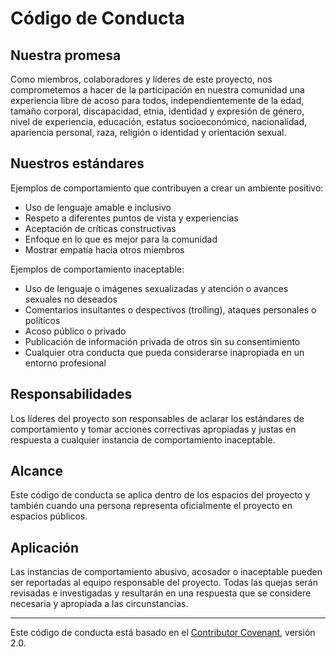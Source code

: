 # Código de Conducta

## Nuestra promesa
Como miembros, colaboradores y líderes de este proyecto, nos comprometemos a hacer de la participación en nuestra comunidad una experiencia libre de acoso para todos, independientemente de la edad, tamaño corporal, discapacidad, etnia, identidad y expresión de género, nivel de experiencia, educación, estatus socioeconómico, nacionalidad, apariencia personal, raza, religión o identidad y orientación sexual.

## Nuestros estándares
Ejemplos de comportamiento que contribuyen a crear un ambiente positivo:
- Uso de lenguaje amable e inclusivo
- Respeto a diferentes puntos de vista y experiencias
- Aceptación de críticas constructivas
- Enfoque en lo que es mejor para la comunidad
- Mostrar empatía hacia otros miembros

Ejemplos de comportamiento inaceptable:
- Uso de lenguaje o imágenes sexualizadas y atención o avances sexuales no deseados
- Comentarios insultantes o despectivos (trolling), ataques personales o políticos
- Acoso público o privado
- Publicación de información privada de otros sin su consentimiento
- Cualquier otra conducta que pueda considerarse inapropiada en un entorno profesional

## Responsabilidades
Los líderes del proyecto son responsables de aclarar los estándares de comportamiento y tomar acciones correctivas apropiadas y justas en respuesta a cualquier instancia de comportamiento inaceptable.

## Alcance
Este código de conducta se aplica dentro de los espacios del proyecto y también cuando una persona representa oficialmente el proyecto en espacios públicos.

## Aplicación
Las instancias de comportamiento abusivo, acosador o inaceptable pueden ser reportadas al equipo responsable del proyecto. Todas las quejas serán revisadas e investigadas y resultarán en una respuesta que se considere necesaria y apropiada a las circunstancias.

---

Este código de conducta está basado en el [Contributor Covenant](https://www.contributor-covenant.org/es/version/2/0/code_of_conduct.html), versión 2.0.
